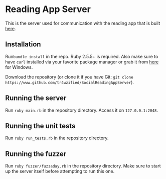 # Reading App Server
This is the server used for communication with the reading app that is built [here](https://www.github.com/tr4wzified/socialreadingapp).

## Installation
Run`bundle install` in the repo. Ruby 2.5.5+ is required. Also make sure to have `curl` installed via your favorite package manager or grab it from [here](https://curl.se/windows/) for Windows.

Download the repository (or clone it if you have Git: `git clone https://www.github.com/tr4wzified/SocialReadingAppServer`).

## Running the server
Run `ruby main.rb` in the repository directory. Access it on `127.0.0.1:2048`.

## Running the unit tests
Run `ruby run_tests.rb` in the repository directory.

## Running the fuzzer
Run `ruby fuzzer/fuzzaday.rb` in the repository directory. Make sure to start up the server itself before attempting to run this one.
